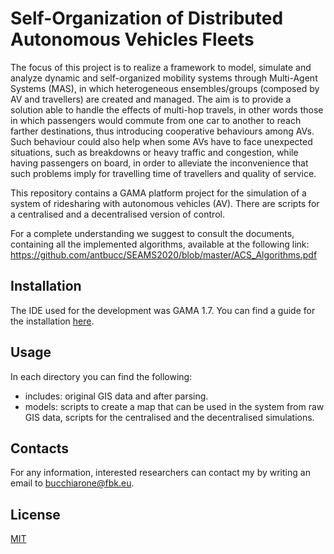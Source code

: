 # Self-Organization of Distributed Autonomous Vehicles Fleets

The focus of this project is to realize a framework to model, simulate and analyze dynamic and self-organized mobility systems through Multi-Agent Systems (MAS), in which heterogeneous ensembles/groups (composed by AV and travellers) are created and managed. The aim is to provide a solution able to handle the effects of multi-hop travels, in other words those in which passengers would commute from one car to another to reach farther destinations, thus introducing cooperative behaviours among AVs. Such behaviour could also help when some AVs have to face unexpected situations, such as breakdowns or heavy traffic and congestion, while having passengers on board, in order to alleviate the inconvenience that such problems imply for travelling time of travellers and quality of service.

This repository contains a GAMA platform project for the simulation of a system of ridesharing with autonomous vehicles (AV). There are scripts for a centralised and a decentralised version of control.

For a complete understanding we suggest to consult the documents, containing all the implemented algorithms, available at the following link: https://github.com/antbucc/SEAMS2020/blob/master/ACS_Algorithms.pdf

## Installation

The IDE used for the development was GAMA 1.7.
You can find a guide for the installation [here](https://github.com/gama-platform/gama/wiki/Installation).

## Usage

In each directory you can find the following:
 * includes: original GIS data and after parsing.
 * models: scripts to create a map that can be used in the system from raw GIS data,
    scripts for the centralised and the decentralised simulations.

## Contacts
For any information, interested researchers can contact my by writing an email to bucchiarone@fbk.eu.



## License
[MIT](https://choosealicense.com/licenses/mit/)
